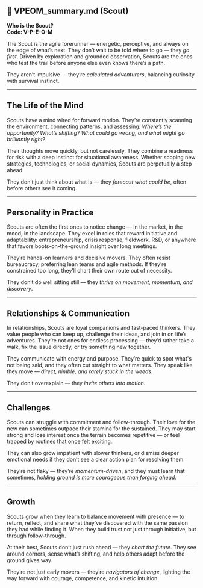 ## 📄 VPEOM_summary.md (Scout)

**Who is the Scout?**  
**Code: V-P-E-O-M**

The Scout is the agile forerunner — energetic, perceptive, and always on the edge of what’s next. They don’t wait to be told where to go — they *go first*. Driven by exploration and grounded observation, Scouts are the ones who test the trail before anyone else even knows there’s a path.

They aren’t impulsive — they’re *calculated adventurers*, balancing curiosity with survival instinct.

---

## The Life of the Mind

Scouts have a mind wired for forward motion. They’re constantly scanning the environment, connecting patterns, and assessing: *Where’s the opportunity? What’s shifting? What could go wrong, and what might go brilliantly right?*

Their thoughts move quickly, but not carelessly. They combine a readiness for risk with a deep instinct for situational awareness. Whether scoping new strategies, technologies, or social dynamics, Scouts are perpetually a step ahead.

They don’t just think about what is — they *forecast what could be*, often before others see it coming.

---

## Personality in Practice

Scouts are often the first ones to notice change — in the market, in the mood, in the landscape. They excel in roles that reward initiative and adaptability: entrepreneurship, crisis response, fieldwork, R&D, or anywhere that favors boots-on-the-ground insight over long meetings.

They’re hands-on learners and decisive movers. They often resist bureaucracy, preferring lean teams and agile methods. If they’re constrained too long, they’ll chart their own route out of necessity.

They don’t do well sitting still — they *thrive on movement, momentum, and discovery*.

---

## Relationships & Communication

In relationships, Scouts are loyal companions and fast-paced thinkers. They value people who can keep up, challenge their ideas, and join in on life’s adventures. They’re not ones for endless processing — they’d rather take a walk, fix the issue directly, or try something new together.

They communicate with energy and purpose. They’re quick to spot what's not being said, and they often cut straight to what matters. They speak like they move — *direct, nimble, and rarely stuck in the weeds*.

They don’t overexplain — they *invite others into motion*.

---

## Challenges

Scouts can struggle with commitment and follow-through. Their love for the new can sometimes outpace their stamina for the sustained. They may start strong and lose interest once the terrain becomes repetitive — or feel trapped by routines that once felt exciting.

They can also grow impatient with slower thinkers, or dismiss deeper emotional needs if they don’t see a clear action plan for resolving them.

They’re not flaky — they’re *momentum-driven*, and they must learn that sometimes, *holding ground is more courageous than forging ahead*.

---

## Growth

Scouts grow when they learn to balance movement with presence — to return, reflect, and share what they’ve discovered with the same passion they had while finding it. When they build trust not just through initiative, but through follow-through.

At their best, Scouts don’t just rush ahead — they *chart the future*. They see around corners, sense what’s shifting, and help others adapt before the ground gives way.

They’re not just early movers — they’re *navigators of change*, lighting the way forward with courage, competence, and kinetic intuition.
